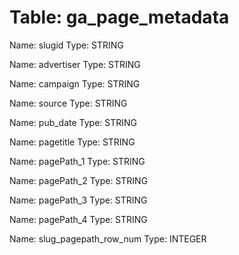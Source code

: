 Table: ga_page_metadata
=======================

Name: slugid
Type: STRING

Name: advertiser
Type: STRING

Name: campaign
Type: STRING

Name: source
Type: STRING

Name: pub_date
Type: STRING

Name: pagetitle
Type: STRING

Name: pagePath_1
Type: STRING

Name: pagePath_2
Type: STRING

Name: pagePath_3
Type: STRING

Name: pagePath_4
Type: STRING

Name: slug_pagepath_row_num
Type: INTEGER


